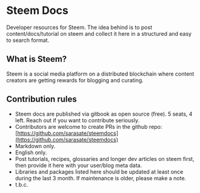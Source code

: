 # Steem Docs

Developer resources for Steem. The idea behind is to post content/docs/tutorial on steem and collect it here in a structured and easy to search format.

## What is Steem?

Steem is a social media platform on a distributed blockchain where content creators are getting rewards for blogging and curating.

## Contribution rules

* Steem docs are published via gitbook as open source \(free\). 5 seats, 4 left. Reach out if you want to contribute seriously.
* Contributors are welcome to create PRs in the github repo: [https://github.com/sarasate/steemdocs](https://github.com/sarasate/steemdocs)
* Markdown only.
* English only.
* Post tutorials, recipes, glossaries and longer dev articles on steem first, then provide it here with your user/blog meta data.
* Libraries and packages listed here should be updated at least once during the last 3 month. If maintenance is older, please make a note.
* t.b.c.



